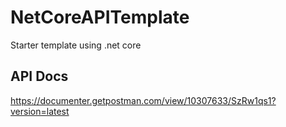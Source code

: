# NetCoreAPITemplate
Starter template using .net core

## API Docs
https://documenter.getpostman.com/view/10307633/SzRw1qs1?version=latest
